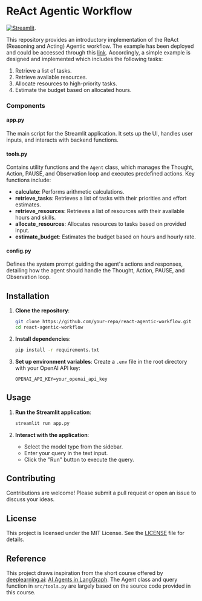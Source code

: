 # ReAct Agentic Workflow

[![Streamlit](https://static.streamlit.io/badges/streamlit_badge_black_white.svg)](https://react-agent-from-scratch.streamlit.app/).


This repository provides an introductory implementation of the ReAct (Reasoning and Acting) Agentic workflow. The example has been deployed and could be accessed through this [link](https://react-agent-from-scratch.streamlit.app/). Accordingly, a simple example is designed and implemented which includes the following tasks:

1. Retrieve a list of tasks.
2. Retrieve available resources.
3. Allocate resources to high-priority tasks.
4. Estimate the budget based on allocated hours.

### Components

#### app.py

The main script for the Streamlit application. It sets up the UI, handles user inputs, and interacts with backend functions.

#### tools.py

Contains utility functions and the `Agent` class, which manages the Thought, Action, PAUSE, and Observation loop and executes predefined actions. Key functions include:
- **calculate**: Performs arithmetic calculations.
- **retrieve_tasks**: Retrieves a list of tasks with their priorities and effort estimates.
- **retrieve_resources**: Retrieves a list of resources with their available hours and skills.
- **allocate_resources**: Allocates resources to tasks based on provided input.
- **estimate_budget**: Estimates the budget based on hours and hourly rate.

#### config.py

Defines the system prompt guiding the agent's actions and responses, detailing how the agent should handle the Thought, Action, PAUSE, and Observation loop.

## Installation

1. **Clone the repository**:
   ```bash
   git clone https://github.com/your-repo/react-agentic-workflow.git
   cd react-agentic-workflow
   ```

2. **Install dependencies**:
   ```bash
   pip install -r requirements.txt
   ```

3. **Set up environment variables**:
   Create a `.env` file in the root directory with your OpenAI API key:
   ```env
   OPENAI_API_KEY=your_openai_api_key
   ```

## Usage

1. **Run the Streamlit application**:
   ```bash
   streamlit run app.py
   ```

2. **Interact with the application**:
   - Select the model type from the sidebar.
   - Enter your query in the text input.
   - Click the "Run" button to execute the query.

## Contributing

Contributions are welcome! Please submit a pull request or open an issue to discuss your ideas.

## License

This project is licensed under the MIT License. See the [LICENSE](LICENSE) file for details.

## Reference
This project draws inspiration from the short course offered by [deeplearning.ai](https://www.deeplearning.ai/): [AI Agents in LangGraph](https://www.deeplearning.ai/short-courses/ai-agents-in-langgraph/). The Agent class and query function in `src/tools.py` are largely based on the source code provided in this course.